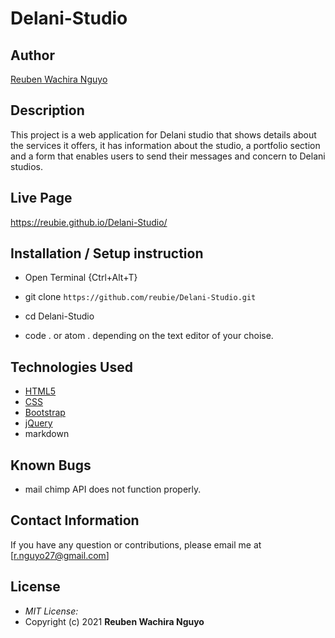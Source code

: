 # Delani-Studio

## Author

[Reuben Wachira Nguyo](https://github.com/reubie)

## Description

This project is a web application for Delani studio that shows details about the services it offers, it has information about the studio, a portfolio section and a form that enables users to send their messages and concern to Delani studios. 


## Live Page 
https://reubie.github.io/Delani-Studio/


## Installation / Setup instruction
* Open Terminal {Ctrl+Alt+T}

* git clone ```https://github.com/reubie/Delani-Studio.git```

* cd Delani-Studio

* code . or atom . depending on the text editor of your choise.

## Technologies Used

* [HTML5](https://github.com/topics/html5)
* [CSS](https://github.com/topics/css3)
* [Bootstrap](https://github.com/topics/bootstrap)
* [jQuery](https://github.com/topics/javascript)
* markdown

## Known Bugs
* mail chimp API does not function properly.

## Contact Information 

If you have any question or contributions, please email me at [r.nguyo27@gmail.com]

## License
* *MIT License:*
* Copyright (c) 2021 **Reuben Wachira Nguyo**
